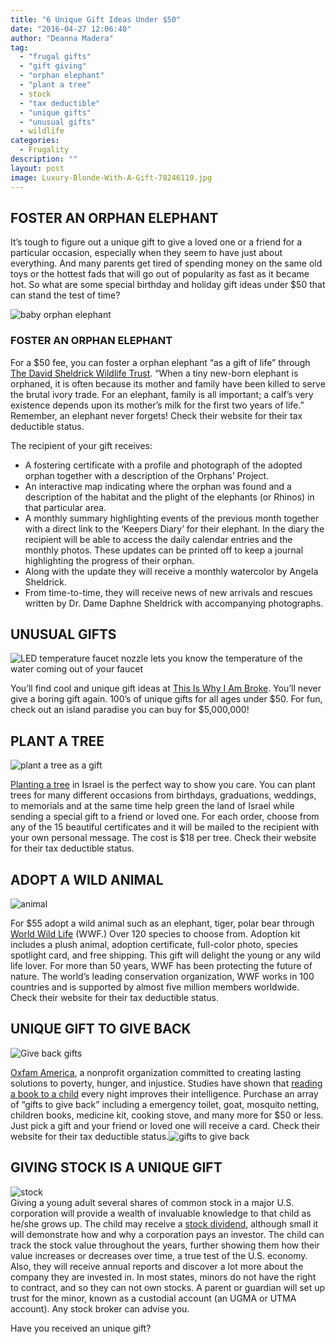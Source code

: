 ```yaml
---
title: "6 Unique Gift Ideas Under $50"
date: "2016-04-27 12:06:40"
author: "Deanna Madera"
tag:
  - "frugal gifts"
  - "gift giving"
  - "orphan elephant"
  - "plant a tree"
  - stock
  - "tax deductible"
  - "unique gifts"
  - "unusual gifts"
  - wildlife
categories:
  - Frugality
description: ""
layout: post
image: Luxury-Blonde-With-A-Gift-78246119.jpg
---
```


## FOSTER AN ORPHAN ELEPHANT

It’s tough to figure out a unique gift to give a loved one or a friend for a particular occasion, especially when they seem to have just about everything. And many parents get tired of spending money on the same old toys or the hottest fads that will go out of popularity as fast as it became hot. So what are some special birthday and holiday gift ideas under $50 that can stand the test of time?

![baby orphan elephant](/posts/bigstock-Baby-Elephant-Being-Fed-Milk-30020138-1024x681.jpg)

### FOSTER AN ORPHAN ELEPHANT

For a $50 fee, you can foster a orphan elephant “as a gift of life” through [The David Sheldrick Wildlife Trust](https://www.sheldrickwildlifetrust.org/asp/fostering.asp). “When a tiny new-born elephant is orphaned, it is often because its mother and family have been killed to serve the brutal ivory trade. For an elephant, family is all important; a calf’s very existence depends upon its mother’s milk for the first two years of life.” Remember, an elephant never forgets! Check their website for their tax deductible status.

The recipient of your gift receives:

- A fostering certificate with a profile and photograph of the adopted orphan together with a description of the Orphans’ Project.
- An interactive map indicating where the orphan was found and a description of the habitat and the plight of the elephants (or Rhinos) in that particular area.
- A monthly summary highlighting events of the previous month together with a direct link to the ‘Keepers Diary’ for their elephant. In the diary the recipient will be able to access the daily calendar entries and the monthly photos. These updates can be printed off to keep a journal highlighting the progress of their orphan.
- Along with the update they will receive a monthly watercolor by Angela Sheldrick.
- From time-to-time, they will receive news of new arrivals and rescues written by Dr. Dame Daphne Sheldrick with accompanying photographs.

## UNUSUAL GIFTS

![LED temperature faucet nozzle lets you know the temperature of the water coming out of your faucet](/posts/led-temperature-faucet-nozzle-300x250.jpg)

You’ll find cool and unique gift ideas at [This Is Why I Am Broke](https://www.thisiswhyimbroke.com/new/). You’ll never give a boring gift again. 100’s of unique gifts for all ages under $50. For fun, check out an island paradise you can buy for $5,000,000!

## PLANT A TREE

![plant a tree as a gift](/posts/childrensforestcertificate78611-693x1024.jpg)

[Planting a tree](https://www.jnf.org/support/tree-planting-center/?referrer=https://www.google.com/) in Israel is the perfect way to show you care. You can plant trees for many different occasions from birthdays, graduations, weddings, to memorials and at the same time help green the land of Israel while sending a special gift to a friend or loved one. For each order, choose from any of the 15 beautiful certificates and it will be mailed to the recipient with your own personal message. The cost is $18 per tree. Check their website for their tax deductible status.

## ADOPT A WILD ANIMAL

![animal](/posts/Tiger.jpg)

For $55 adopt a wild animal such as an elephant, tiger, polar bear through [World Wild Life](https://gifts.worldwildlife.org/gift-center/gifts/Species-Adoptions.aspx?sc=AWY1600WCGC1&gclid=Cj0KEQiAkIWzBRDK1ayo-Yjt38wBEiQAi7NnP9ObA0mFjVtVdDpoeeB_BfmPX3nEZeRAT48_pHABGyoaAs5t8P8HAQ) (WWF.) Over 120 species to choose from. Adoption kit includes a plush animal, adoption certificate, full-color photo, species spotlight card, and free shipping. This gift will delight the young or any wild life lover. For more than 50 years, WWF has been protecting the future of nature. The world’s leading conservation organization, WWF works in 100 countries and is supported by almost five million members worldwide. Check their website for their tax deductible status.

## UNIQUE GIFT TO GIVE BACK

![Give back gifts](/posts/give-back-1024x681.jpg)

[Oxfam America](https://www.oxfamamericaunwrapped.com/how-it-works/), a nonprofit organization committed to creating lasting solutions to poverty, hunger, and injustice. Studies have shown that [reading a book to a child](/reading-to-your-child-15-minutes-tonight-will-improve-their-intelligence) every night improves their intelligence. Purchase an array of “gifts to give back” including a emergency toilet, goat, mosquito netting, children books, medicine kit, cooking stove, and many more for $50 or less. Just pick a gift and your friend or loved one will receive a card. Check their website for their tax deductible status.![gifts to give back](/posts/howitworks2.jpg)

## GIVING STOCK IS A UNIQUE GIFT

![stock](/posts/Stock-exchange-1024x707.jpg)  
Giving a young adult several shares of common stock in a major U.S. corporation will provide a wealth of invaluable knowledge to that child as he/she grows up. The child may receive a [stock dividend](/a-beginners-guide-to-stocks-that-pay-dividends), although small it will demonstrate how and why a corporation pays an investor. The child can track the stock value throughout the years, further showing them how their value increases or decreases over time, a true test of the U.S. economy. Also, they will receive annual reports and discover a lot more about the company they are invested in. In most states, minors do not have the right to contract, and so they can not own stocks. A parent or guardian will set up trust for the minor, known as a custodial account (an UGMA or UTMA account). Any stock broker can advise you.

Have you received an unique gift?
